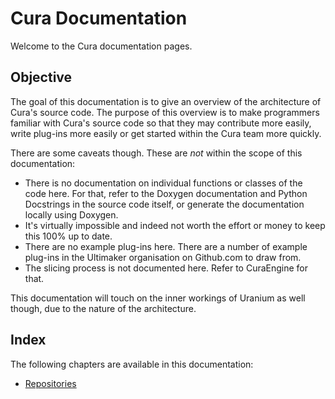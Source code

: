 Cura Documentation
====
Welcome to the Cura documentation pages.

Objective
----
The goal of this documentation is to give an overview of the architecture of Cura's source code. The purpose of this overview is to make programmers familiar with Cura's source code so that they may contribute more easily, write plug-ins more easily or get started within the Cura team more quickly.

There are some caveats though. These are *not* within the scope of this documentation:
* There is no documentation on individual functions or classes of the code here. For that, refer to the Doxygen documentation and Python Docstrings in the source code itself, or generate the documentation locally using Doxygen.
* It's virtually impossible and indeed not worth the effort or money to keep this 100% up to date.
* There are no example plug-ins here. There are a number of example plug-ins in the Ultimaker organisation on Github.com to draw from.
* The slicing process is not documented here. Refer to CuraEngine for that.

This documentation will touch on the inner workings of Uranium as well though, due to the nature of the architecture.

Index
----
The following chapters are available in this documentation:
* [Repositories](repositories.md)
